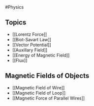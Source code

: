 #Physics
## Topics
* [[Lorentz Force]]
* [[Biot-Savart Law]]
* [[Vector Potential]]
* [[Auxillary Field]]
* [[Energy of Magnetic Field]]
* [[Flux]]
## Magnetic Fields of Objects
* [[Magnetic Field of Wire]]
* [[Magnetic Field of Loop]]
* [[Magnetic Force of Parallel Wires]]